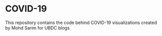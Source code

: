 # COVID-19
This repository contains the code behind COVID-19 visualizations created by Mohd Sarim for UBDC blogs
